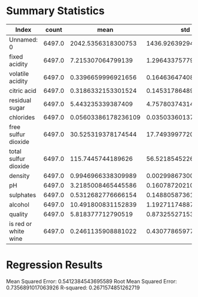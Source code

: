 # Summary Statistics

| Index                |  count |                mean |                   std |     min |     25% |     50% |     75% |     max |
| -------------------- | ------ | ------------------- | --------------------- | ------- | ------- | ------- | ------- | ------- |
| Unnamed: 0           | 6497.0 |  2042.5356318300753 |    1436.9263929457318 |     0.0 |   812.0 |  1649.0 |  3273.0 |  4897.0 |
| fixed acidity        | 6497.0 |   7.215307064799139 |    1.2964337577998153 |     3.8 |     6.4 |     7.0 |     7.7 |    15.9 |
| volatile acidity     | 6497.0 |  0.3396659996921656 |   0.16463647408467877 |    0.08 |    0.23 |    0.29 |     0.4 |    1.58 |
| citric acid          | 6497.0 |  0.3186332153301524 |   0.14531786489759155 |     0.0 |    0.25 |    0.31 |    0.39 |    1.66 |
| residual sugar       | 6497.0 |   5.443235339387409 |     4.757803743147418 |     0.6 |     1.8 |     3.0 |     8.1 |    65.8 |
| chlorides            | 6497.0 | 0.05603386178236109 |   0.03503360137245907 |   0.009 |   0.038 |   0.047 |   0.065 |   0.611 |
| free sulfur dioxide  | 6497.0 |  30.525319378174544 |      17.7493997720025 |     1.0 |    17.0 |    29.0 |    41.0 |   289.0 |
| total sulfur dioxide | 6497.0 |   115.7445744189626 |    56.521854522630285 |     6.0 |    77.0 |   118.0 |   156.0 |   440.0 |
| density              | 6497.0 |  0.9946966338309989 | 0.0029986730037190393 | 0.98711 | 0.99234 | 0.99489 | 0.99699 | 1.03898 |
| pH                   | 6497.0 |  3.2185008465445586 |   0.16078720210398764 |    2.72 |    3.11 |    3.21 |    3.32 |    4.01 |
| sulphates            | 6497.0 |  0.5312682776666154 |   0.14880587361449027 |    0.22 |    0.43 |    0.51 |     0.6 |     2.0 |
| alcohol              | 6497.0 |  10.491800831152839 |     1.192711748870993 |     8.0 |     9.5 |    10.3 |    11.3 |    14.9 |
| quality              | 6497.0 |   5.818377712790519 |    0.8732552715311248 |     3.0 |     5.0 |     6.0 |     6.0 |     9.0 |
| is red or white wine | 6497.0 |  0.2461135908881022 |   0.43077865977870766 |     0.0 |     0.0 |     0.0 |     0.0 |     1.0 |


# Regression Results

Mean Squared Error: 0.5412384543695589
Root Mean Squared Error: 0.7356891017063926
R-squared: 0.2671574851262719
